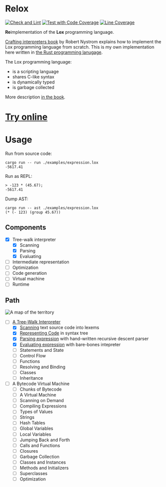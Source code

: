 # Relox
[![Check and Lint](https://github.com/themifi/relox/actions/workflows/check-and-lint.yaml/badge.svg)](https://github.com/themifi/relox/actions/workflows/check-and-lint.yaml)
[![Test with Code Coverage](https://github.com/themifi/relox/actions/workflows/test.yaml/badge.svg)](https://github.com/themifi/relox/actions/workflows/test.yaml)
[![Line Coverage](https://codecov.io/gh/themifi/relox/branch/main/graph/badge.svg?token=F6ZU01G0EW)](https://codecov.io/gh/themifi/relox)

**Re**implementation of the **Lox** programming language.

[Crafting interpreters book](https://www.craftinginterpreters.com/) by Robert Nystrom explains how to implement the Lox programming language from scratch. This is my own implementation here written in [the Rust programming lanugage](https://www.rust-lang.org/).

The Lox programming language:

- is a scripting language
- shares C-like syntax
- is dynamically typed
- is garbage collected

More description [in the book](https://www.craftinginterpreters.com/the-lox-language.html).

# [Try online](https://themifi.github.io/relox/)

# Usage

Run from source code:
```
cargo run -- run ./examples/expression.lox
-5617.41
```

Run as REPL:
```
> -123 * (45.67);
-5617.41
```

Dump AST:
```
cargo run -- ast ./examples/expression.lox
(* (- 123) (group 45.67))
```

## Components

- [x] Tree-walk interpreter
  - [x] Scanning
  - [x] Parsing
  - [x] Evaluating
- [ ] Intermediate representation
- [ ] Optimization
- [ ] Code generation
- [ ] Virtual machine
- [ ] Runtime

## Path 

![A map of the territory](https://www.craftinginterpreters.com/image/a-map-of-the-territory/mountain.png)

- [ ] [A Tree-Walk Interpreter](https://www.craftinginterpreters.com/a-tree-walk-interpreter.html)
  - [x] [Scanning](https://www.craftinginterpreters.com/scanning.html) text source code into lexems
  - [x] [Representing Code](https://www.craftinginterpreters.com/representing-code.html) in syntax tree
  - [x] [Parsing expression](https://www.craftinginterpreters.com/parsing-expressions.html) with hand-written recursive descent parser
  - [x] [Evaluating expression](https://www.craftinginterpreters.com/evaluating-expressions.html) with bare-bones intepreter
  - [ ] Statements and State
  - [ ] Control Flow
  - [ ] Functions
  - [ ] Resolving and Binding
  - [ ] Classes
  - [ ] Inheritance
- [ ] A Bytecode Virtual Machine
  - [ ] Chunks of Bytecode
  - [ ] A Virtual Machine
  - [ ] Scanning on Demand
  - [ ] Compiling Expressions
  - [ ] Types of Values
  - [ ] Strings
  - [ ] Hash Tables
  - [ ] Global Variables
  - [ ] Local Variables
  - [ ] Jumping Back and Forth
  - [ ] Calls and Functions
  - [ ] Closures
  - [ ] Garbage Collection
  - [ ] Classes and Instances
  - [ ] Methods and Initializers
  - [ ] Superclasses
  - [ ] Optimization
